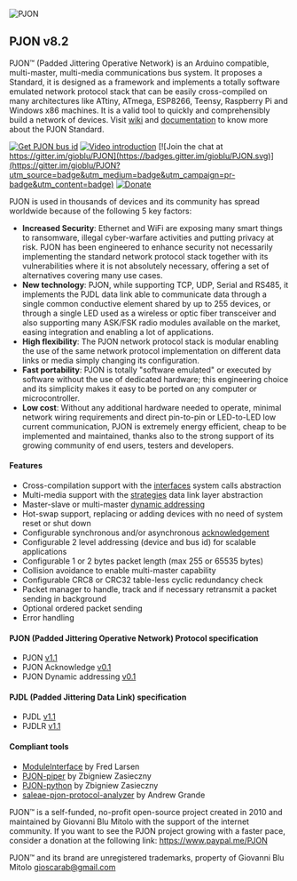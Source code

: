 
![PJON](http://www.gioblu.com/PJON/PJON-github-header-tiny.png)
## PJON v8.2
PJON™ (Padded Jittering Operative Network) is an Arduino compatible, multi-master, multi-media communications bus system. It proposes a Standard, it is designed as a framework and implements a totally software emulated network protocol stack that can be easily cross-compiled on many architectures like ATtiny, ATmega, ESP8266, Teensy, Raspberry Pi and Windows x86 machines. It is a valid tool to quickly and comprehensibly build a network of devices. Visit [wiki](https://github.com/gioblu/PJON/wiki) and [documentation](https://github.com/gioblu/PJON/wiki/Documentation) to know more about the PJON Standard.

[![Get PJON bus id](https://img.shields.io/badge/GET-PJON%20bus%20id-lightgrey.svg)](http://www.pjon.org/get-bus-id.php)
[![Video introduction](https://img.shields.io/badge/PJON-video%20introduction-blue.svg)](https://www.youtube.com/watch?v=vjc4ZF5own8)
[![Join the chat at https://gitter.im/gioblu/PJON](https://badges.gitter.im/gioblu/PJON.svg)](https://gitter.im/gioblu/PJON?utm_source=badge&utm_medium=badge&utm_campaign=pr-badge&utm_content=badge) [![Donate](https://img.shields.io/badge/DONATE-Paypal-green.svg)](https://www.paypal.me/PJON)

PJON is used in thousands of devices and its community has spread worldwide because of the following 5 key factors:
- **Increased Security**: Ethernet and WiFi are exposing many smart things to ransomware, illegal cyber-warfare activities and putting privacy at risk. PJON has been engineered to enhance security not necessarily implementing the standard network protocol stack together with its vulnerabilities where it is not absolutely necessary, offering a set of alternatives covering many use cases.
- **New technology**: PJON, while supporting TCP, UDP, Serial and RS485, it implements the PJDL data link able to communicate data through a single common conductive element shared by up to 255 devices, or through a single LED used as a wireless or optic fiber transceiver and also supporting many ASK/FSK radio modules available on the market, easing integration and enabling a lot of applications.
- **High flexibility**: The PJON network protocol stack is modular enabling the use of the same network protocol implementation on different data links or media simply changing its configuration.
- **Fast portability**: PJON is totally "software emulated" or executed by software without the use of dedicated hardware; this engineering choice and its simplicity makes it easy to be ported on any computer or microcontroller.
- **Low cost**: Without any additional hardware needed to operate, minimal network wiring requirements and direct pin-to-pin or LED-to-LED low current communication, PJON is extremely energy efficient, cheap to be implemented and maintained, thanks also to the strong support of its growing community of end users, testers and developers.

#### Features
- Cross-compilation support with the [interfaces](interfaces) system calls abstraction   
- Multi-media support with the [strategies](strategies) data link layer abstraction
- Master-slave or multi-master [dynamic addressing](specification/PJON-dynamic-addressing-specification-v0.1.md)
- Hot-swap support, replacing or adding devices with no need of system reset or shut down
- Configurable synchronous and/or asynchronous [acknowledgement](specification/PJON-protocol-acknowledge-specification-v0.1.md)
- Configurable 2 level addressing (device and bus id) for scalable applications
- Configurable 1 or 2 bytes packet length (max 255 or 65535 bytes)
- Collision avoidance to enable multi-master capability
- Configurable CRC8 or CRC32 table-less cyclic redundancy check
- Packet manager to handle, track and if necessary retransmit a packet sending in background
- Optional ordered packet sending
- Error handling

#### PJON (Padded Jittering Operative Network) Protocol specification
- PJON [v1.1](specification/PJON-protocol-specification-v1.1.md)
- PJON Acknowledge [v0.1](specification/PJON-protocol-acknowledge-specification-v0.1.md)
- PJON Dynamic addressing [v0.1](specification/PJON-dynamic-addressing-specification-v0.1.md)

#### PJDL (Padded Jittering Data Link) specification
- PJDL [v1.1](strategies/SoftwareBitBang/specification/PJDL-specification-v1.1.md)
- PJDLR [v1.1](strategies/OverSampling/specification/PJDLR-specification-v1.1.md)

#### Compliant tools
- [ModuleInterface](https://github.com/fredilarsen/ModuleInterface) by Fred Larsen
- [PJON-piper](https://github.com/Girgitt/PJON-piper) by Zbigniew Zasieczny
- [PJON-python](https://github.com/Girgitt/PJON-python) by Zbigniew Zasieczny
- [saleae-pjon-protocol-analyzer](https://github.com/aperepel/saleae-pjon-protocol-analyzer) by Andrew Grande

PJON™ is a self-funded, no-profit open-source project created in 2010 and maintained by Giovanni Blu Mitolo with the support of the internet community. If you want to see the PJON project growing with a faster pace, consider a donation at the following link: https://www.paypal.me/PJON

PJON™ and its brand are unregistered trademarks, property of Giovanni Blu Mitolo gioscarab@gmail.com
